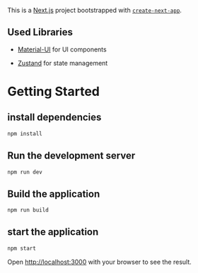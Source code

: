 This is a [Next.js](https://nextjs.org/) project bootstrapped
with [`create-next-app`](https://github.com/vercel/next.js/tree/canary/packages/create-next-app).

## Used Libraries

- [Material-UI](https://material-ui.com/) for UI components

- [Zustand](https://zustand.surge.sh/) for state management

# Getting Started

## install dependencies

```bash
npm install
```

## Run the development server

```bash
npm run dev
```

## Build the application

```bash
npm run build
```

## start the application

```bash
npm start
```

Open [http://localhost:3000](http://localhost:3000) with your browser to see the result.

